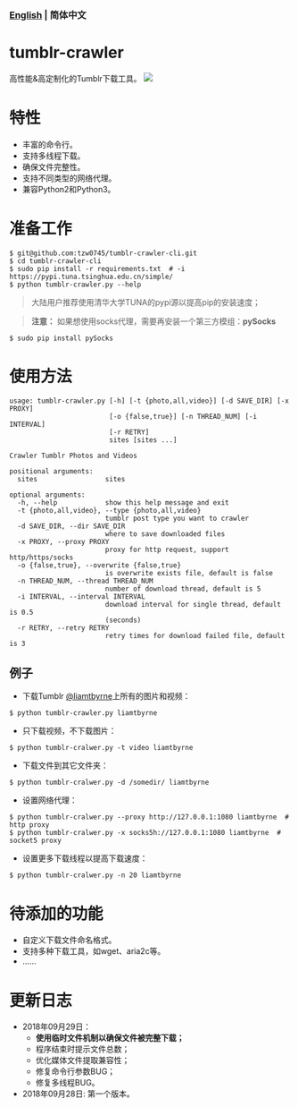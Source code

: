 ### [English](/README.md) | 简体中文

# tumblr-crawler
高性能&高定制化的Tumblr下载工具。
![](http://pictures.tzw0745.cn/18-9-29/13036783.jpg)

# 特性 
* 丰富的命令行。
* 支持多线程下载。
* 确保文件完整性。
* 支持不同类型的网络代理。
* 兼容Python2和Python3。

# 准备工作
```shell
$ git@github.com:tzw0745/tumblr-crawler-cli.git
$ cd tumblr-crawler-cli
$ sudo pip install -r requirements.txt  # -i https://pypi.tuna.tsinghua.edu.cn/simple/
$ python tumblr-crawler.py --help
```
> 大陆用户推荐使用清华大学TUNA的pypi源以提高pip的安装速度；

> **注意：** 如果想使用socks代理，需要再安装一个第三方模组：**pySocks**
```shell
$ sudo pip install pySocks
```

# 使用方法
```shell
usage: tumblr-crawler.py [-h] [-t {photo,all,video}] [-d SAVE_DIR] [-x PROXY]
                         [-o {false,true}] [-n THREAD_NUM] [-i INTERVAL]
                         [-r RETRY]
                         sites [sites ...]

Crawler Tumblr Photos and Videos

positional arguments:
  sites                 sites

optional arguments:
  -h, --help            show this help message and exit
  -t {photo,all,video}, --type {photo,all,video}
                        tumblr post type you want to crawler
  -d SAVE_DIR, --dir SAVE_DIR
                        where to save downloaded files
  -x PROXY, --proxy PROXY
                        proxy for http request, support http/https/socks
  -o {false,true}, --overwrite {false,true}
                        is overwrite exists file, default is false
  -n THREAD_NUM, --thread THREAD_NUM
                        number of download thread, default is 5
  -i INTERVAL, --interval INTERVAL
                        download interval for single thread, default is 0.5
                        (seconds)
  -r RETRY, --retry RETRY
                        retry times for download failed file, default is 3
```

## 例子
* 下载Tumblr [@liamtbyrne](http://liamtbyrne.tumblr.com)上所有的图片和视频：
```shell
$ python tumblr-crawler.py liamtbyrne
```

* 只下载视频，不下载图片：
```shell
$ python tumblr-cralwer.py -t video liamtbyrne
```

* 下载文件到其它文件夹：
```shell
$ python tumblr-cralwer.py -d /somedir/ liamtbyrne
```

* 设置网络代理：
```shell
$ python tumblr-cralwer.py --proxy http://127.0.0.1:1080 liamtbyrne  # http proxy
$ python tumblr-cralwer.py -x socks5h://127.0.0.1:1080 liamtbyrne  # socket5 proxy
```

* 设置更多下载线程以提高下载速度：
```shell
$ python tumblr-cralwer.py -n 20 liamtbyrne
```

# 待添加的功能
* 自定义下载文件命名格式。
* 支持多种下载工具，如wget、aria2c等。
* ……

# 更新日志
* 2018年09月29日：
  * **使用临时文件机制以确保文件被完整下载；**
  * 程序结束时提示文件总数；
  * 优化媒体文件提取兼容性；
  * 修复命令行参数BUG；
  * 修复多线程BUG。
* 2018年09月28日: 第一个版本。
